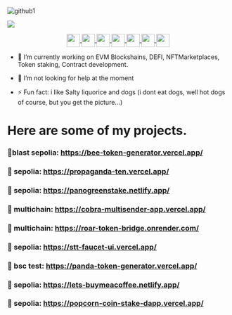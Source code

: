 
![github1](https://user-images.githubusercontent.com/87525579/186960102-a51c989e-55cf-4f89-b27c-8ce1ee574cce.png)



![](path/to/image.png)

<div style="display: inline_block" align="center">
  <a href="https://github.com/panoptisDev">
    <img align="center" height="30" widith="30" src="https://docs.soliditylang.org/en/v0.8.11/_static/logo.svg" />
    <img align="center" height="30" widith="30" src="https://img.icons8.com/color/344/bitcoin--v1.png" />
    <img align="center" height="30" widith="30" src="https://cdn.jsdelivr.net/gh/devicons/devicon/icons/react/react-original.svg" />
    <img align="center" height="30" widith="30" src="https://cdn.jsdelivr.net/gh/devicons/devicon/icons/redux/redux-original.svg" />  
    <img align="center" height="30" widith="30" src="https://cdn.jsdelivr.net/gh/devicons/devicon/icons/javascript/javascript-original.svg" />
    <img align="center" height="30" widith="30" src="https://cdn.jsdelivr.net/gh/devicons/devicon/icons/nodejs/nodejs-original.svg" />
    <img align="center" height="30" widith="30" src="https://cdn.jsdelivr.net/gh/devicons/devicon/icons/python/python-plain.svg" />
  </a>
</div>



* 🔭 I’m currently working on EVM Blockshains, DEFI, NFTMarketplaces, Token staking, Contract development.

* 🤔 I’m not looking for help at the moment

* ⚡ Fun fact: i like Salty liquorice and dogs (i dont eat dogs, well hot dogs of course, but you get the picture...)

# Here are some of my projects.

### 🌱blast sepolia: https://bee-token-generator.vercel.app/
### 🌱 sepolia: https://propaganda-ten.vercel.app/
### 🌱 sepolia: https://panogreenstake.netlify.app/
### 🌱 multichain: https://cobra-multisender-app.vercel.app/
### 🌱 multichain: https://roar-token-bridge.onrender.com/
### 🌱 sepolia: https://stt-faucet-ui.vercel.app/
### 🌱 bsc test: https://panda-token-generator.vercel.app/
### 🌱 sepolia: https://lets-buymeacoffee.netlify.app/
### 🌱 sepolia: https://popcorn-coin-stake-dapp.vercel.app/





